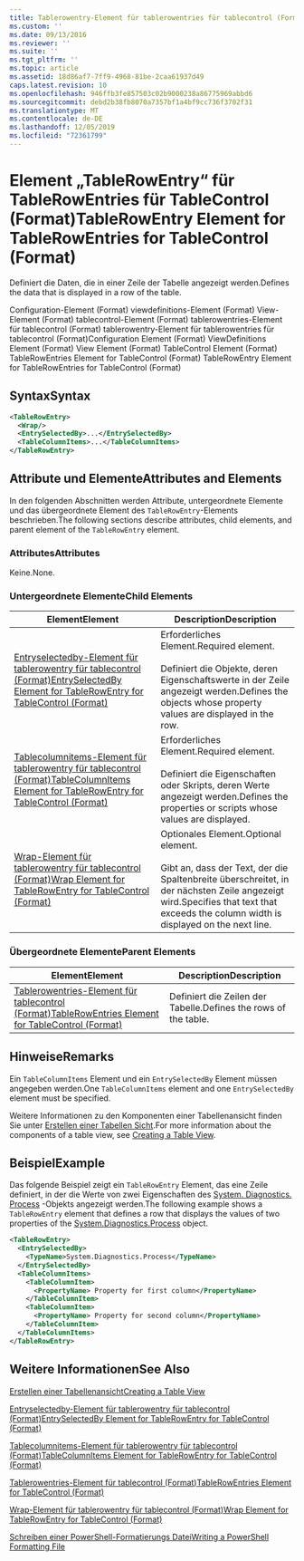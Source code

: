 ```yaml
---
title: Tablerowentry-Element für tablerowentries für tablecontrol (Format) | Microsoft-Dokumentation
ms.custom: ''
ms.date: 09/13/2016
ms.reviewer: ''
ms.suite: ''
ms.tgt_pltfrm: ''
ms.topic: article
ms.assetid: 18d86af7-7ff9-4968-81be-2caa61937d49
caps.latest.revision: 10
ms.openlocfilehash: 946ffb3fe857503c02b9000238a86775969abbd6
ms.sourcegitcommit: debd2b38fb8070a7357bf1a4bf9cc736f3702f31
ms.translationtype: MT
ms.contentlocale: de-DE
ms.lasthandoff: 12/05/2019
ms.locfileid: "72361799"
---
```

# <a name="tablerowentry-element-for-tablerowentries-for-tablecontrol-format"></a><span data-ttu-id="d1507-102">Element „TableRowEntry“ für TableRowEntries für TableControl (Format)</span><span class="sxs-lookup"><span data-stu-id="d1507-102">TableRowEntry Element for TableRowEntries for TableControl (Format)</span></span>

<span data-ttu-id="d1507-103">Definiert die Daten, die in einer Zeile der Tabelle angezeigt werden.</span><span class="sxs-lookup"><span data-stu-id="d1507-103">Defines the data that is displayed in a row of the table.</span></span>

<span data-ttu-id="d1507-104">Configuration-Element (Format) viewdefinitions-Element (Format) View-Element (Format) tablecontrol-Element (Format) tablerowentries-Element für tablecontrol (Format) tablerowentry-Element für tablerowentries für tablecontrol (Format)</span><span class="sxs-lookup"><span data-stu-id="d1507-104">Configuration Element (Format) ViewDefinitions Element (Format) View Element (Format) TableControl Element (Format) TableRowEntries Element for TableControl (Format) TableRowEntry Element for TableRowEntries for TableControl (Format)</span></span>

## <a name="syntax"></a><span data-ttu-id="d1507-105">Syntax</span><span class="sxs-lookup"><span data-stu-id="d1507-105">Syntax</span></span>

```xml
<TableRowEntry>
  <Wrap/>
  <EntrySelectedBy>...</EntrySelectedBy>
  <TableColumnItems>...</TableColumnItems>
</TableRowEntry>
```

## <a name="attributes-and-elements"></a><span data-ttu-id="d1507-106">Attribute und Elemente</span><span class="sxs-lookup"><span data-stu-id="d1507-106">Attributes and Elements</span></span>

<span data-ttu-id="d1507-107">In den folgenden Abschnitten werden Attribute, untergeordnete Elemente und das übergeordnete Element des `TableRowEntry`-Elements beschrieben.</span><span class="sxs-lookup"><span data-stu-id="d1507-107">The following sections describe attributes, child elements, and parent element of the `TableRowEntry` element.</span></span>

### <a name="attributes"></a><span data-ttu-id="d1507-108">Attributes</span><span class="sxs-lookup"><span data-stu-id="d1507-108">Attributes</span></span>

<span data-ttu-id="d1507-109">Keine.</span><span class="sxs-lookup"><span data-stu-id="d1507-109">None.</span></span>

### <a name="child-elements"></a><span data-ttu-id="d1507-110">Untergeordnete Elemente</span><span class="sxs-lookup"><span data-stu-id="d1507-110">Child Elements</span></span>

|<span data-ttu-id="d1507-111">Element</span><span class="sxs-lookup"><span data-stu-id="d1507-111">Element</span></span>|<span data-ttu-id="d1507-112">Description</span><span class="sxs-lookup"><span data-stu-id="d1507-112">Description</span></span>|
|-------------|-----------------|
|[<span data-ttu-id="d1507-113">Entryselectedby-Element für tablerowentry für tablecontrol (Format)</span><span class="sxs-lookup"><span data-stu-id="d1507-113">EntrySelectedBy Element for TableRowEntry for TableControl (Format)</span></span>](./entryselectedby-element-for-tablerowentry-for-tablecontrol-format.md)|<span data-ttu-id="d1507-114">Erforderliches Element.</span><span class="sxs-lookup"><span data-stu-id="d1507-114">Required element.</span></span><br /><br /> <span data-ttu-id="d1507-115">Definiert die Objekte, deren Eigenschaftswerte in der Zeile angezeigt werden.</span><span class="sxs-lookup"><span data-stu-id="d1507-115">Defines the objects whose property values are displayed in the row.</span></span>|
|[<span data-ttu-id="d1507-116">Tablecolumnitems-Element für tablerowentry für tablecontrol (Format)</span><span class="sxs-lookup"><span data-stu-id="d1507-116">TableColumnItems Element for TableRowEntry for TableControl (Format)</span></span>](./tablecolumnitems-element-for-tablerowentry-for-tablecontrol-format.md)|<span data-ttu-id="d1507-117">Erforderliches Element.</span><span class="sxs-lookup"><span data-stu-id="d1507-117">Required element.</span></span><br /><br /> <span data-ttu-id="d1507-118">Definiert die Eigenschaften oder Skripts, deren Werte angezeigt werden.</span><span class="sxs-lookup"><span data-stu-id="d1507-118">Defines the properties or scripts whose values are displayed.</span></span>|
|[<span data-ttu-id="d1507-119">Wrap-Element für tablerowentry für tablecontrol (Format)</span><span class="sxs-lookup"><span data-stu-id="d1507-119">Wrap Element for TableRowEntry for TableControl (Format)</span></span>](./wrap-element-for-tablerowentry-for-tablecontrol-format.md)|<span data-ttu-id="d1507-120">Optionales Element.</span><span class="sxs-lookup"><span data-stu-id="d1507-120">Optional element.</span></span><br /><br /> <span data-ttu-id="d1507-121">Gibt an, dass der Text, der die Spaltenbreite überschreitet, in der nächsten Zeile angezeigt wird.</span><span class="sxs-lookup"><span data-stu-id="d1507-121">Specifies that text that exceeds the column width is displayed on the next line.</span></span>|

### <a name="parent-elements"></a><span data-ttu-id="d1507-122">Übergeordnete Elemente</span><span class="sxs-lookup"><span data-stu-id="d1507-122">Parent Elements</span></span>

|<span data-ttu-id="d1507-123">Element</span><span class="sxs-lookup"><span data-stu-id="d1507-123">Element</span></span>|<span data-ttu-id="d1507-124">Description</span><span class="sxs-lookup"><span data-stu-id="d1507-124">Description</span></span>|
|-------------|-----------------|
|[<span data-ttu-id="d1507-125">Tablerowentries-Element für tablecontrol (Format)</span><span class="sxs-lookup"><span data-stu-id="d1507-125">TableRowEntries Element for TableControl (Format)</span></span>](./tablerowentries-element-for-tablecontrol-format.md)|<span data-ttu-id="d1507-126">Definiert die Zeilen der Tabelle.</span><span class="sxs-lookup"><span data-stu-id="d1507-126">Defines the rows of the table.</span></span>|

## <a name="remarks"></a><span data-ttu-id="d1507-127">Hinweise</span><span class="sxs-lookup"><span data-stu-id="d1507-127">Remarks</span></span>

<span data-ttu-id="d1507-128">Ein `TableColumnItems` Element und ein `EntrySelectedBy` Element müssen angegeben werden.</span><span class="sxs-lookup"><span data-stu-id="d1507-128">One `TableColumnItems` element and one `EntrySelectedBy` element must be specified.</span></span>

<span data-ttu-id="d1507-129">Weitere Informationen zu den Komponenten einer Tabellenansicht finden Sie unter [Erstellen einer Tabellen Sicht](./creating-a-table-view.md).</span><span class="sxs-lookup"><span data-stu-id="d1507-129">For more information about the components of a table view, see [Creating a Table View](./creating-a-table-view.md).</span></span>

## <a name="example"></a><span data-ttu-id="d1507-130">Beispiel</span><span class="sxs-lookup"><span data-stu-id="d1507-130">Example</span></span>

<span data-ttu-id="d1507-131">Das folgende Beispiel zeigt ein `TableRowEntry` Element, das eine Zeile definiert, in der die Werte von zwei Eigenschaften des [System. Diagnostics. Process](/dotnet/api/System.Diagnostics.Process) -Objekts angezeigt werden.</span><span class="sxs-lookup"><span data-stu-id="d1507-131">The following example shows a `TableRowEntry` element that defines a row that displays the values of two properties of the [System.Diagnostics.Process](/dotnet/api/System.Diagnostics.Process) object.</span></span>

```xml
<TableRowEntry>
  <EntrySelectedBy>
    <TypeName>System.Diagnostics.Process</TypeName>
  </EntrySelectedBy>
  <TableColumnItems>
    <TableColumnItem>
      <PropertyName> Property for first column</PropertyName>
    </TableColumnItem>
    <TableColumnItem>
      <PropertyName> Property for second column</PropertyName>
    </TableColumnItem>
  </TableColumnItems>
</TableRowEntry>
```

## <a name="see-also"></a><span data-ttu-id="d1507-132">Weitere Informationen</span><span class="sxs-lookup"><span data-stu-id="d1507-132">See Also</span></span>

[<span data-ttu-id="d1507-133">Erstellen einer Tabellenansicht</span><span class="sxs-lookup"><span data-stu-id="d1507-133">Creating a Table View</span></span>](./creating-a-table-view.md)

[<span data-ttu-id="d1507-134">Entryselectedby-Element für tablerowentry für tablecontrol (Format)</span><span class="sxs-lookup"><span data-stu-id="d1507-134">EntrySelectedBy Element for TableRowEntry for TableControl (Format)</span></span>](./entryselectedby-element-for-tablerowentry-for-tablecontrol-format.md)

[<span data-ttu-id="d1507-135">Tablecolumnitems-Element für tablerowentry für tablecontrol (Format)</span><span class="sxs-lookup"><span data-stu-id="d1507-135">TableColumnItems Element for TableRowEntry for TableControl (Format)</span></span>](./tablecolumnitems-element-for-tablerowentry-for-tablecontrol-format.md)

[<span data-ttu-id="d1507-136">Tablerowentries-Element für tablecontrol (Format)</span><span class="sxs-lookup"><span data-stu-id="d1507-136">TableRowEntries Element for TableControl (Format)</span></span>](./tablerowentries-element-for-tablecontrol-format.md)

[<span data-ttu-id="d1507-137">Wrap-Element für tablerowentry für tablecontrol (Format)</span><span class="sxs-lookup"><span data-stu-id="d1507-137">Wrap Element for TableRowEntry for TableControl (Format)</span></span>](./wrap-element-for-tablerowentry-for-tablecontrol-format.md)

[<span data-ttu-id="d1507-138">Schreiben einer PowerShell-Formatierungs Datei</span><span class="sxs-lookup"><span data-stu-id="d1507-138">Writing a PowerShell Formatting File</span></span>](./writing-a-powershell-formatting-file.md)
